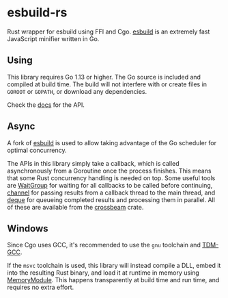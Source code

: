 # esbuild-rs

Rust wrapper for esbuild using FFI and Cgo. [esbuild](https://github.com/evanw/esbuild) is an extremely fast JavaScript minifier written in Go.

## Using

This library requires Go 1.13 or higher. The Go source is included and compiled at build time. The build will not interfere with or create files in `GOROOT` or `GOPATH`, or download any dependencies.

Check the [docs](https://docs.rs/esbuild-rs/) for the API.

## Async

A fork of [esbuild](https://github.com/wilsonzlin/esbuild-lib) is used to allow taking advantage of the Go scheduler for optimal concurrency.

The APIs in this library simply take a callback, which is called asynchronously from a Goroutine once the process finishes. This means that some Rust concurrency handling is needed on top. Some useful tools are [WaitGroup](https://docs.rs/crossbeam/0.7.3/crossbeam/sync/struct.WaitGroup.html) for waiting for all callbacks to be called before continuing, [channel](https://docs.rs/crossbeam/0.7.3/crossbeam/channel/index.html) for passing results from a callback thread to the main thread, and [deque](https://docs.rs/crossbeam/0.7.3/crossbeam/deque/index.html) for queueing completed results and processing them in parallel. All of these are available from the [crossbeam](https://crates.io/crates/crossbeam) crate.

## Windows

Since Cgo uses GCC, it's recommended to use the `gnu` toolchain and [TDM-GCC](https://jmeubank.github.io/tdm-gcc/).

If the `msvc` toolchain is used, this library will instead compile a DLL, embed it into the resulting Rust binary, and load it at runtime in memory using [MemoryModule](https://github.com/wilsonzlin/memorymodule-rs). This happens transparently at build time and run time, and requires no extra effort.
